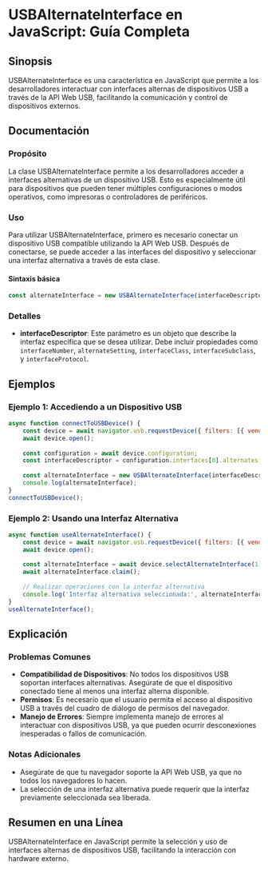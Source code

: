 <!--
Meta Description: # USBAlternateInterface en JavaScript: Guía Completa ## Sinopsis USBAlternateInterface es una característica en JavaScript que permite a los desarroll...
Meta Keywords: usb, que, interfaz, usbalternateinterface, dispositivos
-->

# USBAlternateInterface en JavaScript: Guía Completa

## Sinopsis
USBAlternateInterface es una característica en JavaScript que permite a los desarrolladores interactuar con interfaces alternas de dispositivos USB a través de la API Web USB, facilitando la comunicación y control de dispositivos externos.

## Documentación
### Propósito
La clase USBAlternateInterface permite a los desarrolladores acceder a interfaces alternativas de un dispositivo USB. Esto es especialmente útil para dispositivos que pueden tener múltiples configuraciones o modos operativos, como impresoras o controladores de periféricos.

### Uso
Para utilizar USBAlternateInterface, primero es necesario conectar un dispositivo USB compatible utilizando la API Web USB. Después de conectarse, se puede acceder a las interfaces del dispositivo y seleccionar una interfaz alternativa a través de esta clase.

#### Sintaxis básica
```javascript
const alternateInterface = new USBAlternateInterface(interfaceDescriptor);
```

### Detalles
- **interfaceDescriptor**: Este parámetro es un objeto que describe la interfaz específica que se desea utilizar. Debe incluir propiedades como `interfaceNumber`, `alternateSetting`, `interfaceClass`, `interfaceSubclass`, y `interfaceProtocol`.

## Ejemplos
### Ejemplo 1: Accediendo a un Dispositivo USB
```javascript
async function connectToUSBDevice() {
    const device = await navigator.usb.requestDevice({ filters: [{ vendorId: 0x1234 }] });
    await device.open();
    
    const configuration = await device.configuration;
    const interfaceDescriptor = configuration.interfaces[0].alternates[0];
    
    const alternateInterface = new USBAlternateInterface(interfaceDescriptor);
    console.log(alternateInterface);
}
connectToUSBDevice();
```

### Ejemplo 2: Usando una Interfaz Alternativa
```javascript
async function useAlternateInterface() {
    const device = await navigator.usb.requestDevice({ filters: [{ vendorId: 0x1234 }] });
    await device.open();
    
    const alternateInterface = await device.selectAlternateInterface(1);
    await alternateInterface.claim();
    
    // Realizar operaciones con la interfaz alternativa
    console.log('Interfaz alternativa seleccionada:', alternateInterface);
}
useAlternateInterface();
```

## Explicación
### Problemas Comunes
- **Compatibilidad de Dispositivos**: No todos los dispositivos USB soportan interfaces alternativas. Asegúrate de que el dispositivo conectado tiene al menos una interfaz alterna disponible.
- **Permisos**: Es necesario que el usuario permita el acceso al dispositivo USB a través del cuadro de diálogo de permisos del navegador.
- **Manejo de Errores**: Siempre implementa manejo de errores al interactuar con dispositivos USB, ya que pueden ocurrir desconexiones inesperadas o fallos de comunicación.

### Notas Adicionales
- Asegúrate de que tu navegador soporte la API Web USB, ya que no todos los navegadores lo hacen.
- La selección de una interfaz alternativa puede requerir que la interfaz previamente seleccionada sea liberada.

## Resumen en una Línea
USBAlternateInterface en JavaScript permite la selección y uso de interfaces alternas de dispositivos USB, facilitando la interacción con hardware externo.